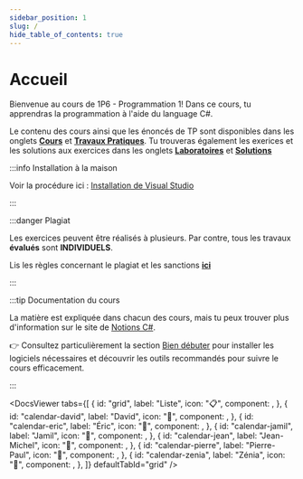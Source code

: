 ```yaml
---
sidebar_position: 1
slug: /
hide_table_of_contents: true
---
```


# Accueil

<Row>

<Column>

Bienvenue au cours de 1P6 - Programmation 1! Dans ce cours, tu apprendras la programmation à l'aide du language C#.

Le contenu des cours ainsi que les énoncés de TP sont disponibles dans les onglets **[Cours](cours/introduction)** et **[Travaux Pratiques](tp/tp1)**. Tu trouveras également les exerices et les solutions aux exercices dans les onglets **[Laboratoires](laboratoire/laboratoire1.1)** et **[Solutions](solution/Laboratoire-Solution1.1)**

:::info Installation à la maison

Voir la procédure ici : [Installation de Visual Studio](https://info.cegepmontpetit.ca/notions-csharp/bien-debuter/installation-des-logiciels/visual-studio)

:::

</Column>

<Column>

:::danger Plagiat

Les exercices peuvent être réalisés à plusieurs. Par contre, tous les travaux **évalués** sont **INDIVIDUELS**.

Lis les règles concernant le plagiat et les sanctions **[ici](https://info.cegepmontpetit.ca/plagiat)**

:::

:::tip Documentation du cours

La matière est expliquée dans chacun des cours, mais tu peux trouver plus d'information sur le site de <a href="https://info.cegepmontpetit.ca/notions-csharp/" target="_blank" rel="noopener noreferrer">Notions C#</a>.


👉 Consultez particulièrement la section [Bien débuter](https://info.cegepmontpetit.ca/notions-csharp/bien-debuter/) pour installer les logiciels nécessaires et découvrir les outils recommandés pour suivre le cours efficacement.

:::

</Column>

</Row>

<DocsViewer
    tabs={[
        {
            id: "grid",
            label: "Liste",
            icon: "📋",
            component: <MainDocsGrid />,
        },
        {
            id: "calendar-david",
            label: "David",
            icon: "📅",
            component: <MainDocsCalendar professorName="David" />,
        },
        {
            id: "calendar-eric",
            label: "Éric",
            icon: "📅",
            component: <MainDocsCalendar professorName="Éric" />,
        },
        {
            id: "calendar-jamil",
            label: "Jamil",
            icon: "📅",
            component: <MainDocsCalendar professorName="Jamil" />,
        },
        {
            id: "calendar-jean",
            label: "Jean-Michel",
            icon: "📅",
            component: <MainDocsCalendar professorName="Jean-Michel" />,
        },
        {
            id: "calendar-pierre",
            label: "Pierre-Paul",
            icon: "📅",
            component: <MainDocsCalendar professorName="Pierre-Paul" />,
        },
        {
            id: "calendar-zenia",
            label: "Zénia",
            icon: "📅",
            component: <MainDocsCalendar professorName="Zénia" />,
        },
    ]}
    defaultTabId="grid"
/>
